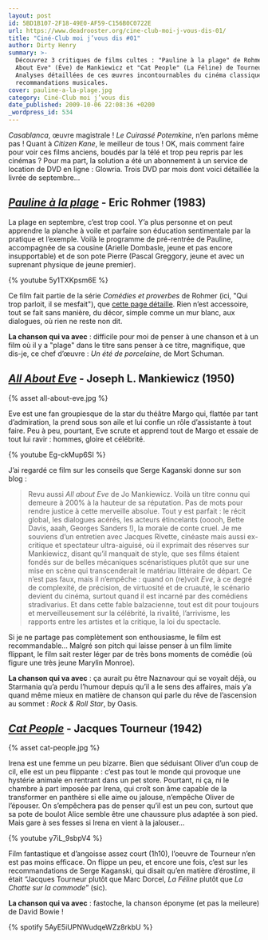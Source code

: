 ```yaml
---
layout: post
id: 5BD1B107-2F18-49E0-AF59-C156B0C0722E
url: https://www.deadrooster.org/cine-club-moi-j-vous-dis-01/
title: "Ciné-Club moi j’vous dis #01"
author: Dirty Henry
summary: >-
  Découvrez 3 critiques de films cultes : "Pauline à la plage" de Rohmer, "All
  About Eve" (Ève) de Mankiewicz et "Cat People" (La Féline) de Tourneur.
  Analyses détaillées de ces œuvres incontournables du cinéma classique avec
  recommandations musicales.
cover: pauline-a-la-plage.jpg
category: Ciné-Club moi j’vous dis
date_published: 2009-10-06 22:08:36 +0200
_wordpress_id: 534
---
```


_Casablanca_, œuvre magistrale ! _Le Cuirassé Potemkine_, n’en parlons même
pas ! Quant à _Citizen Kane_, le meilleur de tous ! OK, mais comment faire pour
voir ces films anciens, boudés par la télé et trop peu repris par les cinémas ?
Pour ma part, la solution a été un abonnement à un service de location de DVD en
ligne : Glowria. Trois DVD par mois dont voici détaillée la livrée de septembre…

## [_Pauline à la plage_][1] - Eric Rohmer (1983)

La plage en septembre, c’est trop cool. Y’a plus personne et on peut apprendre
la planche à voile et parfaire son éducation sentimentale par la pratique et
l’exemple. Voilà le programme de pré-rentrée de Pauline, accompagnée de sa
cousine (Arielle Dombasle, jeune et pas encore insupportable) et de son pote
Pierre (Pascal Greggory, jeune et avec un suprenant physique de jeune premier).

{% youtube 5y1TXKpsm6E %}

Ce film fait partie de la série _Comédies et proverbes_ de Rohmer (ici, "Qui
trop parloit, il se mesfait"), que [cette page détaille][4]. Rien n’est
accessoire, tout se fait sans manière, du décor, simple comme un mur blanc, aux
dialogues, où rien ne reste non dit.

**La chanson qui va avec** : difficile pour moi de penser à une chanson et à un
film où il y a "plage" dans le titre sans penser à ce titre, magnifique, que
dis-je, ce chef d’œuvre : _Un été de porcelaine_, de Mort Schuman.

## [_All About Eve_][2] - Joseph L. Mankiewicz (1950)

{% asset all-about-eve.jpg %}

Eve est une fan groupiesque de la star du théâtre Margo qui, flattée par tant
d’admiration, la prend sous son aile et lui confie un rôle d’assistante à tout
faire. Peu à peu, pourtant, Eve scrute et apprend tout de Margo et essaie de
tout lui ravir : hommes, gloire et célébrité.

{% youtube Eg-ckMup6SI %}

J’ai regardé ce film sur les conseils que Serge Kaganski donne sur son blog :

> Revu aussi _All about Eve_ de Jo Mankiewicz. Voilà un titre connu qui demeure
> à 200% à la hauteur de sa réputation. Pas de mots pour rendre justice à cette
> merveille absolue. Tout y est parfait : le récit global, les dialogues acérés,
> les acteurs étincelants (ooooh, Bette Davis, aaah, Georges Sanders !), la
> morale de conte cruel. Je me souviens d’un entretien avec Jacques Rivette,
> cinéaste mais aussi ex-critique et spectateur ultra-aiguisé, où il exprimait
> des réserves sur Mankiewicz, disant qu’il manquait de style, que ses films
> étaient fondés sur de belles mécaniques scénaristiques plutôt que sur une mise
> en scène qui transcenderait le matériau littéraire de départ. Ce n’est pas
> faux, mais il n’empêche : quand on (re)voit _Eve_, à ce degré de complexité,
> de précision, de virtuosité et de cruauté, le scénario devient du cinéma,
> surtout quand il est incarné par des comédiens stradivarius. Et dans cette
> fable balzacienne, tout est dit pour toujours et merveilleusement sur la
> célébrité, la rivalité, l’arrivisme, les rapports entre les artistes et la
> critique, la loi du spectacle.

Si je ne partage pas complètement son enthousiasme, le film est recommandable…
Malgré son pitch qui laisse penser à un film limite flippant, le film sait
rester léger par de très bons moments de comédie (où figure une très jeune
Marylin Monroe).

**La chanson qui va avec** : ça aurait pu être Naznavour qui se voyait déjà, ou
Starmania qu’a perdu l’humour depuis qu’il a le sens des affaires, mais y’a
quand même mieux en matière de chanson qui parle du rêve de l’ascension au
sommet : _Rock & Roll Star_, by Oasis.

## [_Cat People_][3] - Jacques Tourneur (1942)

{% asset cat-people.jpg %}

Irena est une femme un peu bizarre. Bien que séduisant Oliver d’un coup de cil,
elle est un peu flippante : c’est pas tout le monde qui provoque une hystérie
animale en rentrant dans un pet store. Pourtant, ni ça, ni le chambre à part
imposée par Irena, qui croît son âme capable de la transformer en panthère si
elle aime ou jalouse, n’empêche Oliver de l’épouser. On s’empêchera pas de
penser qu’il est un peu con, surtout que sa pote de boulot Alice semble être une
chaussure plus adaptée à son pied. Mais gare à ses fesses si Irena en vient à la
jalouser…

{% youtube y7iL_9sbpV4 %}

Film fantastique et d’angoisse assez court (1h10), l’oeuvre de Tourneur n’en est
pas moins efficace. On flippe un peu, et encore une fois, c’est sur les
recommandations de Serge Kaganski, qui disait qu’en matière d’érostime, il était
“Jacques Tourneur plutôt que Marc Dorcel, _La Féline_ plutôt que _La Chatte sur
la commode_” (sic).

**La chanson qui va avec** : fastoche, la chanson éponyme (et pas la meileure)
de David Bowie !

{% spotify 5AyE5iUPNWudqeWZz8rkbU %}

[1]: https://www.themoviedb.org/movie/10293-pauline-la-plage
[2]: https://www.themoviedb.org/movie/705-all-about-eve
[3]: https://www.themoviedb.org/movie/25508-cat-people
[4]:
  http://www.filmdeculte.com/culte/gros-plan/Les-Comedies-et-proverbes-dEric-Rohmer-10083.html
